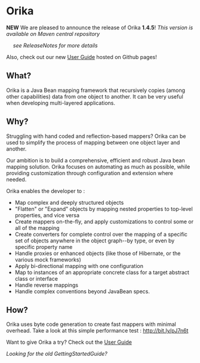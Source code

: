 # Orika #


**NEW** We are pleased to announce the release of Orika **1.4.5**! _This version is available on Maven central repository_

`  `
_see ReleaseNotes for more details_

Also, check out our new [User Guide](http://orika-mapper.github.com/orika-docs/) hosted on Github pages!

## What? ##
Orika is a Java Bean mapping framework that recursively copies (among other capabilities) data from one object to another. It can be very useful when developing multi-layered applications.

## Why? ##
Struggling with hand coded and reflection-based mappers? Orika can be used to simplify the process of mapping between one object layer and another.

Our ambition is to build a comprehensive, efficient and robust Java bean mapping solution. Orika focuses on automating as much as possible, while providing customization  through configuration and extension where needed.

Orika enables the developer to :
  * Map complex and deeply structured objects
  * "Flatten" or "Expand" objects by mapping nested properties to top-level properties, and vice versa
  * Create mappers on-the-fly, and apply customizations to control some or all of the mapping
  * Create converters for complete control over the mapping of a specific set of objects anywhere in the object graph--by type, or even by specific property name
  * Handle proxies or enhanced objects (like those of Hibernate, or the various mock frameworks)
  * Apply bi-directional mapping with one configuration
  * Map to instances of an appropriate concrete class for a target abstract class or interface
  * Handle reverse mappings
  * Handle complex conventions beyond JavaBean specs.

## How? ##

Orika uses byte code generation to create fast mappers with minimal overhead. Take a look at this simple performance test : http://bit.ly/pJ7n6t


Want to give Orika a try? Check out the [User Guide](http://orika-mapper.github.com/orika-docs/)

_Looking for the old GettingStartedGuide?_